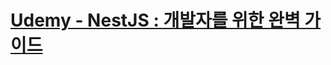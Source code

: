 [Udemy - NestJS : 개발자를 위한 완벽 가이드 ](https://www.udemy.com/course/nestjs-complete-developers-guide-korean/)
===